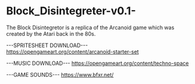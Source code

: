 # Block_Disintegreter-v0.1-

The Block Disintegretor is a replica of the Arcanoid game which was created by the Atari back in the 80s.

---SPRITESHEET DOWNLOAD--- https://opengameart.org/content/arcanoid-starter-set

---MUSIC DOWNLOAD--- https://opengameart.org/content/techno-space

---GAME SOUNDS--- https://www.bfxr.net/
